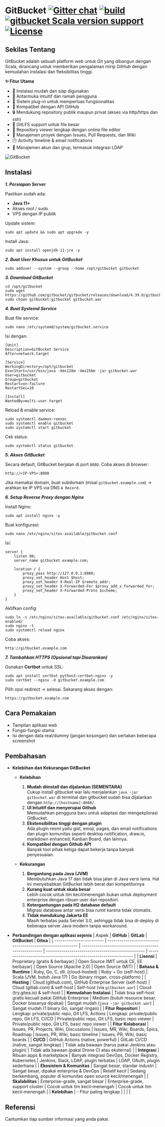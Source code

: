 GitBucket [![Gitter chat](https://badges.gitter.im/gitbucket/gitbucket.svg)](https://gitter.im/gitbucket/gitbucket) [![build](https://github.com/gitbucket/gitbucket/actions/workflows/build.yml/badge.svg)](https://github.com/gitbucket/gitbucket/actions/workflows/build.yml) [![gitbucket Scala version support](https://index.scala-lang.org/gitbucket/gitbucket/gitbucket/latest-by-scala-version.svg)](https://index.scala-lang.org/gitbucket/gitbucket/gitbucket) [![License](https://img.shields.io/badge/License-Apache%202.0-blue.svg)](https://github.com/gitbucket/gitbucket/blob/master/LICENSE)
=========

## Sekilas Tentang

GitBucket adalah sebuah platform web untuk Git yang dibangun dengan Scala, dirancang untuk memberikan pengalaman mirip GitHub dengan kemudahan instalasi dan fleksibilitas tinggi.

**✨ Fitur Utama**

- 🚀 Instalasi mudah dan siap digunakan
- 🎨 Antarmuka intuitif dan ramah pengguna
- 🔌 Sistem plug-in untuk memperluas fungsionalitas
- 🔄 Kompatibel dengan API GitHub
- 🔒 Mendukung repository publik maupun privat (akses via http/https dan ssh)
- 📂 GitLFS support untuk file besar
- 👀 Repository viewer lengkap dengan online file editor
- 📌 Manajemen proyek dengan Issues, Pull Requests, dan Wiki
- 🕑 Activity timeline & email notifications
- 👥 Manajemen akun dan grup, termasuk integrasi LDAP


![GitBucket](https://gitbucket.github.io/img/screenshots/screenshot-repository_viewer.png)

## Instalasi

_**1. Persiapan Server**_

Pastikan sudah ada:

* **Java 11+**
* Akses root / sudo
* VPS dengan IP publik

Update sistem:

``` 
sudo apt update && sudo apt upgrade -y
```

Install Java:

``` 
sudo apt install openjdk-11-jre -y
```


_**2. Buat User Khusus untuk GitBucket**_

``` 
sudo adduser --system --group --home /opt/gitbucket gitbucket
```


_**3. Download GitBucket**_

``` 
cd /opt/gitbucket
sudo wget https://github.com/gitbucket/gitbucket/releases/download/4.39.0/gitbucket.war
sudo chown gitbucket:gitbucket gitbucket.war
```


_**4. Buat Systemd Service**_

Buat file service:

``` 
sudo nano /etc/systemd/system/gitbucket.service
```

Isi dengan:

```
[Unit]
Description=GitBucket Service
After=network.target

[Service]
WorkingDirectory=/opt/gitbucket
ExecStart=/usr/bin/java -Xms128m -Xmx256m -jar gitbucket.war
User=gitbucket
Group=gitbucket
Restart=on-failure
RestartSec=10

[Install]
WantedBy=multi-user.target
```

Reload & enable service:

```
sudo systemctl daemon-reexec
sudo systemctl enable gitbucket
sudo systemctl start gitbucket
```

Cek status:

``` 
sudo systemctl status gitbucket
```


_**5. Akses GitBucket**_

Secara default, GitBucket berjalan di port `8080`.
Coba akses di browser:

```
http://<IP-VPS>:8080
```

Jika memakai domain, buat subdomain (misal `gitbucket.example.com`) → arahkan ke IP VPS via DNS `A Record`.


_**6. Setup Reverse Proxy dengan Nginx**_

Install Nginx:

``` 
sudo apt install nginx -y
```

Buat konfigurasi:

``` 
sudo nano /etc/nginx/sites-available/gitbucket.conf
```

Isi:

```
server {
    listen 80;
    server_name gitbucket.example.com;

    location / {
        proxy_pass http://127.0.0.1:8080;
        proxy_set_header Host $host;
        proxy_set_header X-Real-IP $remote_addr;
        proxy_set_header X-Forwarded-For $proxy_add_x_forwarded_for;
        proxy_set_header X-Forwarded-Proto $scheme;
    }
}
```

Aktifkan config:

``` 
sudo ln -s /etc/nginx/sites-available/gitbucket.conf /etc/nginx/sites-enabled/
sudo nginx -t
sudo systemctl reload nginx
```

Coba akses:

```
http://gitbucket.example.com
```


_**7. Tambahkan HTTPS (Opsional tapi Disarankan)**_

Gunakan **Certbot** untuk SSL:

``` 
sudo apt install certbot python3-certbot-nginx -y
sudo certbot --nginx -d gitbucket.example.com
```

Pilih opsi redirect → selesai.
Sekarang akses dengan:

```
https://gitbucket.example.com
```


## Cara Pemakaian

- Tampilan aplikasi web
- Fungsi-fungsi utama
- Isi dengan data real/dummy (jangan kosongan) dan sertakan beberapa screenshot


## Pembahasan

- **Kelebihan dan Kekurangan GitBucket**
    - **Kelebihan**
        1. **Mudah diinstall dan dijalankan (SEMENTARA)**<br>
            Cukup install gitbucket war lalu menjalankan `java -jar gitbucket.war` di terminal dan gitbucket sudah bisa dijalankan dengan `http://[hostname]:8080/`.
        2. **UI Intuitif dan menyerupai Github**<br>
            Memudahkan pengguna baru untuk adaptasi dan mengekplorasi GitBucket.
        3. **Ekstensibilitas tinggi dengan plugin**<br>
            Ada plugin resmi yaitu gist, emoji, pages, dan email notifications dan plugin komunitas seperti desktop notification, draw.io, markdown enhanced, Kanban Board, dan lainnya.
        4. **Kompatibel dengan Github API**<br>
            Banyak tool pihak ketiga dapat bekerja tanpa banyak penyesuaian.

    - **Kekurangan**
        1. **Bergantung pada Java (JVM)**<br>
            Membutuhkan Java 17 dan tidak bisa jalan di Java versi lama. Hal ini menyebabkan GitBucket lebih berat dari kompetitornya
        2. **Kurang kuat untuk skala besar**<br>
            Lebih cocok untuk tim kecil/menengah bukan untuk deployment enterprise dengan ribuan user dan repositori.
        3. **Ketergantungan pada H2 database default**<br>
            Migrasi database antar versi bisa rumit karena tidak otomatis.
        4. **Tidak mendukung Jakarta EE**<br>
            Masih terbatas pada Servlet 3.0, sehingga tidak bisa di-deploy di beberapa server Java modern tanpa workaround.

- **Perbandingan dengan aplikasi sejenis**
    | Aspek                     | **GitHub**                                                  | **GitLab**                                             | **GitBucket**                                      | **Gitea**                                                          |
    | ------------------------- | ----------------------------------------------------------- | ------------------------------------------------------ | -------------------------------------------------- | ------------------------------------------------------------------ |
    | **Lisensi**               | Proprietary (gratis & berbayar)                             | Open Source (MIT untuk CE, EE berbayar)                | Open Source (Apache 2.0)                           | Open Source (MIT)                                                  |
    | **Bahasa & Runtime**      | Ruby, Go, C, dll. (cloud-hosted)                            | Ruby + Go (self-host)                                  | Scala (JVM, butuh Java 17)                         | Go (binary ringan, cross-platform)                                 |
    | **Hosting**               | Cloud (github.com), GitHub Enterprise Server (self-host)    | Cloud (gitlab.com) & self-host                         | Self-host (via `gitbucket.war`)                    | Cloud (try.gitea.io) & self-host                                   |
    | **Kemudahan Instalasi**   | Tidak bisa self-host gratis kecuali pakai GitHub Enterprise | Medium (butuh resource besar, Docker biasanya dipakai) | Sangat mudah (`java -jar gitbucket.war`)           | Sangat mudah (1 binary Go, sangat ringan)                          |
    | **Fitur Repositori**      | Lengkap: private/public repo, Git LFS, Actions              | Lengkap: private/public repo, Git LFS, CI/CD           | Private/public repo, Git LFS, basic repo viewer    | Private/public repo, Git LFS, basic repo viewer                    |
    | **Fitur Kolaborasi**      | Issues, PR, Projects, Wiki, Discussions                     | Issues, MR, Wiki, Boards, Epics, Roadmap               | Issues, PR, Wiki, basic timeline                   | Issues, PR, Wiki, basic boards                                     |
    | **CI/CD**                 | GitHub Actions (native, powerful)                           | GitLab CI/CD (native, sangat lengkap)                  | Tidak ada bawaan (harus pakai Jenkins atau plugin) | Tidak ada bawaan (pakai Drone CI atau eksternal)                   |
    | **Integrasi**             | Ribuan apps & marketplace                                   | Banyak integrasi DevOps, Docker Registry, Kubernetes   | Jenkins, Slack, LDAP, plugin terbatas              | LDAP, OAuth, plugin sederhana                                      |
    | **Ekosistem & Komunitas** | Sangat besar, standar industri                              | Sangat besar, dipakai enterprise & DevOps              | Relatif kecil                                      | Sedang berkembang, populer di komunitas open source kecil/menengah |
    | **Skalabilitas**          | Enterprise-grade, sangat besar                              | Enterprise-grade, support cluster                      | Cocok untuk tim kecil–menengah                     | Cocok untuk tim kecil–menengah                                     |
    | **Kelebihan**             | - Fitur paling lengkap                                      |                                                        |                                                    |                                                                    |




## Referensi

Cantumkan tiap sumber informasi yang anda pakai.

